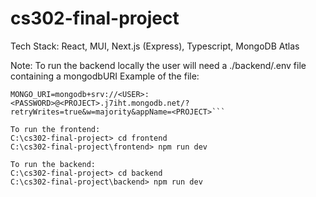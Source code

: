 # cs302-final-project
Tech Stack: React, MUI, Next.js (Express), Typescript, MongoDB Atlas

Note: To run the backend locally the user will need a ./backend/.env file containing a mongodbURI
Example of the file:
```PORT=5000
MONGO_URI=mongodb+srv://<USER>:<PASSWORD>@<PROJECT>.j7iht.mongodb.net/?retryWrites=true&w=majority&appName=<PROJECT>```

To run the frontend:
C:\cs302-final-project> cd frontend
C:\cs302-final-project\frontend> npm run dev

To run the backend:
C:\cs302-final-project> cd backend
C:\cs302-final-project\backend> npm run dev
